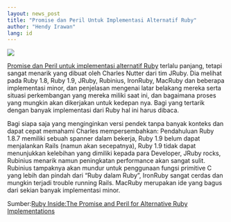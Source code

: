 ```yaml
---
layout: news_post
title: "Promise dan Peril Untuk Implementasi Alternatif Ruby"
author: "Hendy Irawan"
lang: id
---
```


![](http://farm3.static.flickr.com/2132/2474505521_c0647ea13b_o.jpg)

[Promise dan Peril untuk implementasi alternatif Ruby][1] terlalu
panjang, tetapi sangat menarik yang dibuat oleh Charles Nutter dari tim
JRuby. Dia melihat pada Ruby 1.8, Ruby 1.9, JRuby, Rubinius, IronRuby,
MacRuby dan beberapa implementasi minor, dan penjelasan mengenai latar
belakang mereka serta situasi perkembangan yang mereka miliki saat ini,
dan bagaimana proses yang mungkin akan dikerjakan untuk kedepan nya.
Bagi yang tertarik dengan banyak implementasi dari Ruby hal ini harus
dibaca.

Bagi siapa saja yang menginginkan versi pendek tanpa banyak konteks dan
dapat cepat memahami Charles mempersembahkan: Pendahuluan Ruby 1.8.7
memiliki sebuah spanner dalam bekerja, Ruby 1.9 belum dapat menjalankan
Rails (namun akan secepatnya), Ruby 1.9 tidak dapat menunjukkan
kelebihan yang dimiliki kepada para Developer, JRuby rocks, Rubinius
menarik namun peningkatan performance akan sangat sulit. Rubinius
tampaknya akan mundur untuk penggunaan fungsi primitive C yang lebih dan
pindah dari “Ruby dalam Ruby”, IronRuby sangat cerdas dan mungkin
terjadi trouble running Rails. MacRuby merupakan ide yang bagus dari
sekian banyak implementasi minor.

Sumber:[Ruby Inside:The Promise and Peril for Alternative Ruby
Implementations][2]



[1]: http://headius.blogspot.com/2008/04/promise-and-peril-for-alternative-ruby.html 
[2]: http://www.rubyinside.com/the-promise-and-peril-for-alternative-ruby-implementations-874.html 
